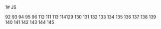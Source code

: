 1# JS

92
93
94
95
96
112
111
113
114129
130
131
132
133
134
135
136
137
138
139
140
141
142
143
144
145
